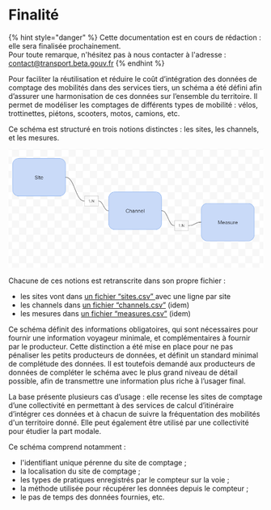 # Finalité

{% hint style="danger" %}
Cette documentation est en cours de rédaction : elle sera finalisée prochainement.\
Pour toute remarque, n'hésitez pas à nous contacter à l'adresse : [contact@transport.beta.gouv.fr](mailto:contact@transport.beta.gouv.fr)
{% endhint %}

Pour faciliter la réutilisation et réduire le coût d’intégration des données de comptage des mobilités dans des services tiers, un schéma a été défini afin d’assurer une harmonisation de ces données sur l’ensemble du territoire. Il permet de modéliser les comptages de différents types de mobilité : vélos, trottinettes, piétons, scooters, motos, camions, etc.&#x20;

Ce schéma est structuré en trois notions distinctes : les sites, les channels, et les mesures.

![](<../../.gitbook/assets/image (164).png>)

Chacune de ces notions est retranscrite dans son propre fichier :

* les sites vont dans [un fichier “sites.csv” ](https://schema.data.gouv.fr/etalab/schema-comptage-mobilites-site/)avec une ligne par site
* les channels dans [un fichier “channels.csv”](https://schema.data.gouv.fr/etalab/schema-comptage-mobilites-channel/) (idem)
* les mesures dans [un fichier “measures.csv”](https://schema.data.gouv.fr/etalab/schema-comptage-mobilites-measure/) (idem)

Ce schéma définit des informations obligatoires, qui sont nécessaires pour fournir une information voyageur minimale, et complémentaires à fournir par le producteur. Cette distinction a été mise en place pour ne pas pénaliser les petits producteurs de données, et définit un standard minimal de complétude des données. Il est toutefois demandé aux producteurs de données de compléter le schéma avec le plus grand niveau de détail possible, afin de transmettre une information plus riche à l’usager final.

La base présente plusieurs cas d’usage : elle recense les sites de comptage d’une collectivité en permettant à des services de calcul d’itinéraire d’intégrer ces données et à chacun de suivre la fréquentation des mobilités d'un territoire donné. Elle peut également être utilisé par une collectivité pour étudier la part modale.

Ce schéma comprend notamment :

* l'identifiant unique pérenne du site de comptage ;
* la localisation du site de comptage ;
* les types de pratiques enregistrés par le compteur sur la voie ;
* la méthode utilisée pour récupérer les données depuis le compteur ;
* le pas de temps des données fournies, etc.
